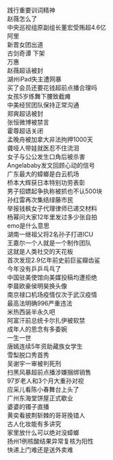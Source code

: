 践行重要训词精神  
赵薇怎么了  
中央巡视组原副组长董宏受贿超4.6亿  
阿里  
新晋女团出道  
古剑奇谭 下架  
万惠  
赵薇超话被封  
湖州iPad失主遭网暴  
买了会员还要花钱超前点播合理吗  
女孩5岁练舞下腰致截瘫  
中美经贸团队保持正常沟通  
郑爽超话被封  
张恒微博被禁言  
霍尊超话关闭  
孟晚舟被加拿大非法拘押1000天  
聋哑人带娃就医忍不住流泪  
女子与公公发生口角后被杀害  
Angelababy发文回顾心动的信号  
广东最大的蟑螂是白云机场  
桥本大辉获日本特别功劳表彰  
男子招嫖起争执称被抓也不认500块  
孙红雷再次集结绿藤市民  
举报钱枫女子代理律师已递交材料  
杨幂问大家12年里发过多少张自拍  
emo是什么意思  
湖南一继祖父将2名孙子打进ICU  
王嘉尔一个人就是一个制作团队  
这就是人类社交的天花板  
首次发现2.9亿年前史前巨鲨瓣齿鲨  
今年没有乒乒乓乓了  
中国驻美使馆向美媒投稿均遭拒绝  
李晨欧豪侯明昊换头像  
南京禄口机场疫情仅次于武汉疫情  
最高法明确996严重违法  
米热西装半永久吧  
阿富汗前总统卡尔扎伊被软禁  
成年人的思念有多委婉  
一生一世  
唐嫣连续5年资助藏族女学生  
雪梨脱口秀首秀  
吴谢宇一审被判死刑  
扫黑风暴超前点播涉嫌捆绑销售  
97岁老人和3个月大重孙对视  
应采儿看陈小春舞台上头了  
广州东海堂饼屋正式歇业  
婆婆的镯子直播  
黄奕看披荆斩棘的哥哥挽错人  
古人化妆能有多讲究  
家里放什么可以绝对没蟑螂  
扬州1例核酸结果异常复核为阳性  
快递上门难还是送外卖难  
